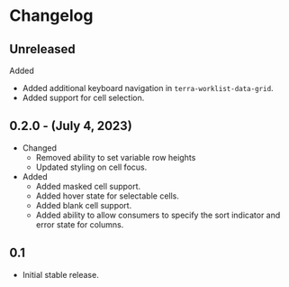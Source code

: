 # Changelog

## Unreleased
Added
 * Added additional keyboard navigation in `terra-worklist-data-grid`.
 * Added support for cell selection.

## 0.2.0 - (July 4, 2023)

* Changed
  * Removed ability to set variable row heights
  * Updated styling on cell focus.
* Added
  * Added masked cell support.
  * Added hover state for selectable cells.
  * Added blank cell support.
  * Added ability to allow consumers to specify the sort indicator and error state for columns.

## 0.1
  * Initial stable release.
